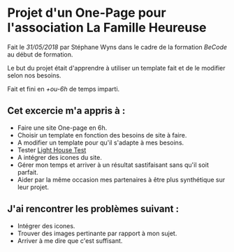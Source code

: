 # Projet d'un One-Page pour l'association La Famille Heureuse

Fait le *31/05/2018* par Stéphane Wyns dans le cadre de la formation *BeCode* au début de formation.

Le but du projet était d'apprendre à utiliser un template fait et de le modifier selon nos besoins.

Fait et fini en *+ou-6h* de temps imparti.


## Cet excercie m'a appris à :

* Faire une site One-page en 6h.
* Choisir un template en fonction des besoins de site à faire.
* A modifier un template pour qu'il s'adapte à mes besoins.
* Tester [Light House Test](https://developers.google.com/web/tools/lighthouse/)
* A intégrer des icones du site.
* Gérer mon temps et arriver à un résultat sastifaisant sans qu'il soit parfait.
* Aider par la même occasion mes partenaires à être plus synthétique sur leur projet.


## J'ai rencontrer les problèmes suivant :

* Intégrer des icones.
* Trouver des images pertinante par rapport à mon sujet.
* Arriver à me dire que c'est suffisant.
